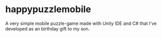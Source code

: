 # happypuzzlemobile
A very simple mobile puzzle-game made with Unity IDE and C# that I've developed as an birthday gift to my son.
